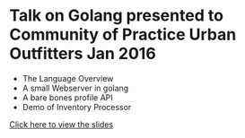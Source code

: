 
# Talk on Golang presented to Community of Practice Urban Outfitters Jan 2016

* The Language Overview
* A small Webserver in golang
* A bare bones profile API
* Demo of Inventory Processor

[Click here to view the slides](http://go-talks.appspot.com/github.com/pfortin-urbn/cop_golang/presentation.slide)

